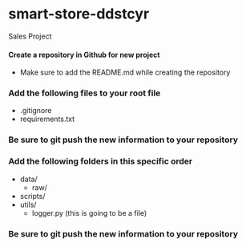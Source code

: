 # smart-store-ddstcyr
Sales Project

#### Create a repository in Github for new project
- Make sure to add the README.md while creating the repository

### Add the following files to your root file
* .gitignore
* requirements.txt

### Be sure to git push the new information to your repository

### Add the following folders in this specific order
- data/
   - raw/
- scripts/
- utils/
   - logger.py (this is going to be a file)

### Be sure to git push the new information to your repository
